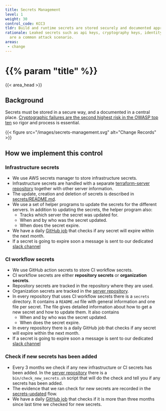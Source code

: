 ```yaml
---
title: Secrets Management
level: 1
weight: 30
control_code: KCC3
tldr: Build and runtime secrets are stored securely and documented appropriately
rationale: Leaked secrets such as api keys, cryptography keys, identity tokens
  are a common attack scenario.
areas: 
 - change
---
```

# {{% param "title" %}}
{{< area_head >}}

## Background

Secrets must be stored in a secure way, and a documented in a central place.
[Cryptographic failures are the second highest risk in the OWASP top ten](https://owasp.org/Top10/A02_2021-Cryptographic_Failures/) 
so rigor and process is essential.

{{< figure src="/images/secrets-management.svg" alt="Change Records" >}}

## How we implement this control

### Infrastructure secrets
* We use AWS secrets manager to store infrastructure secrets.
* Infrastructure secrets are handled with a separate [terraform-server repository](https://github.com/kosli-dev/terraform-server)
together with other server information.
* The update, creation and deletion of secrets is described in [secrets/README.md](https://github.com/kosli-dev/terraform-server/blob/master/secrets/README.md). 
* We use a set of helper programs to update the secrets for the different servers. In addition to updating
the secrets, the helper program also:
   * Tracks which server the secret was updated for.
   * When and by who was the secret updated.
   * When does the secret expire.
* We have a daily [GitHub job](https://github.com/kosli-dev/terraform-server/actions/workflows/secret-expire-check.yml)
that checks if any secret will expire within the next month.
* If a secret is going to expire soon a message is sent to our dedicated [slack channel](https://kosli-internal.slack.com/archives/C07P4AUQGHH)

### CI workflow secrets
* We use GitHub action secrets to store CI workflow secrets.
* CI workflow secrets are either **repository secrets** or **organization secrets**.
* Repository secrets are tracked in the repository where they are used.
* Organization secrets are tracked in the [server repository](https://github.com/kosli-dev/server).
* In every repository that uses CI workflow secrets there is a `secrets` directory. It contains a
`README.md` file with general information and one file per secret. The file gives detailed information
about how to get a new secret and how to update them. It also contains
   * When and by who was the secret updated.
   * When does the secret expire.
* In every repository there is a daily GitHub job that checks if any secret will expire within the next month.
* If a secret is going to expire soon a message is sent to our dedicated [slack channel](https://kosli-internal.slack.com/archives/C07P4AUQGHH)

### Check if new secrets has been added
* Every 3 months we check if any new infrastructure or CI secrets has been added. In the 
[server repository](https://github.com/kosli-dev/server) there is a `bin/check_new_secrets.sh` script that will do the
check and tell you if any secrets has been added. 
* The evidence that we ran check for new secrets are recorded in the
[secrets-updated](https://app.kosli.com/kosli/flows/secrets-updated/trails/) flow.
* We have a daily [GitHub job](https://github.com/kosli-dev/server/actions/workflows/check-new-secrets.yml)
that checks if it is more than three months since last time we checked for new secrets.

